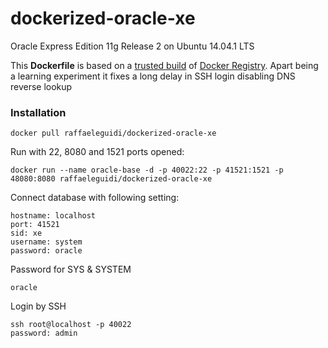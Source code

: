 dockerized-oracle-xe
====================

Oracle Express Edition 11g Release 2 on Ubuntu 14.04.1 LTS

This **Dockerfile** is based on a [trusted build](https://registry.hub.docker.com/u/wnameless/oracle-xe-11g/) of [Docker Registry](https://registry.hub.docker.com/). Apart being a learning experiment it fixes a long delay in SSH login disabling DNS reverse lookup

### Installation
```
docker pull raffaeleguidi/dockerized-oracle-xe
```

Run with 22, 8080 and 1521 ports opened:
```
docker run --name oracle-base -d -p 40022:22 -p 41521:1521 -p 48080:8080 raffaeleguidi/dockerized-oracle-xe
```

Connect database with following setting:
```
hostname: localhost
port: 41521
sid: xe
username: system
password: oracle
```

Password for SYS & SYSTEM
```
oracle
```

Login by SSH
```
ssh root@localhost -p 40022
password: admin
```
